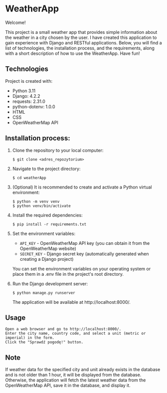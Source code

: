 # WeatherApp

Welcome!

This project is a small weather app that provides simple information about the weather in a city chosen by the user. I have created this application to gain experience with Django and RESTful applications. Below, you will find a list of technologies, the installation process, and the requirements, along with a short description of how to use the WeatherApp. Have fun!

## Technologies

Project is created with:
* Python 3.11
* Django: 4.2.2
* requests: 2.31.0
* python-dotenv: 1.0.0
* HTML
* CSS
* OpenWeatherMap API

## Installation process:

1. Clone the repository to your local computer:

    ```
    $ git clone <adres_repozytorium>
    ```

2. Navigate to the project directory:

    ```
    $ cd weatherApp
    ```

3. (Optional) It is recommended to create and activate a Python virtual environment:

    ```
    $ python -m venv venv
    $ python venv/bin/activate
    ```

4. Install the required dependencies:

    ```
    $ pip install -r requirements.txt
    ```

5. Set the environment variables:

    * `API_KEY` -  OpenWeatherMap API key (you can obtain it from the OpenWeatherMap website)
    * `SECRET_KEY` - Django secret key (automatically generated when creating a Django project)

    You can set the environment variables on your operating system or place them in a .env file in the project's root directory.

6. Run the Django development server:

    ```
    $ python manage.py runserver
    ```

    The application will be available at http://localhost:8000/.

## Usage

    Open a web browser and go to http://localhost:8000/.
    Enter the city name, country code, and select a unit (metric or imperial) in the form.
    Click the "Sprawdź pogodę!" button.

## Note

If weather data for the specified city and unit already exists in the database and is not older than 1 hour, it will be displayed from the database.
Otherwise, the application will fetch the latest weather data from the OpenWeatherMap API, save it in the database, and display it.
